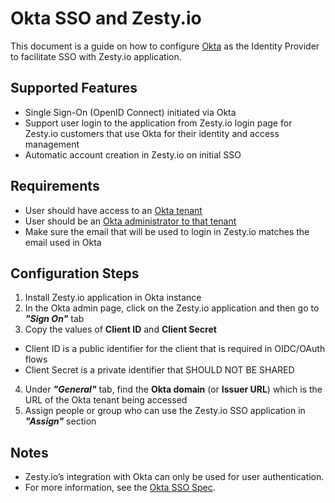 # Okta SSO and Zesty.io

This document is a guide on how to configure [Okta](https://help.okta.com/en-us/Content/Topics/Apps/apps-about-sso.htm#:~:text=The%20Okta%20app%20integrations%20in,without%20re%2Dentering%20their%20credentials.) as the Identity Provider to facilitate SSO with Zesty.io application.

## Supported Features

* Single Sign-On (OpenID Connect) initiated via Okta
* Support user login to the application from Zesty.io login page for Zesty.io customers that use Okta for their identity and access management
* Automatic account creation in Zesty.io on initial SSO

## Requirements

* User should have access to an [Okta tenant](https://developer.okta.com/docs/guides/oin-oidc-multi-tenancy/main/#tenants-in-okta)
* User should be an [Okta administrator to that tenant](https://help.okta.com/en-us/Content/Topics/Security/Administrators.htm)
* Make sure the email that will be used to login in Zesty.io matches the email used in Okta

## Configuration Steps

1. Install Zesty.io application in Okta instance
2. In the Okta admin page, click on the Zesty.io application and then go to ***"Sign On"*** tab
3. Copy the values of **Client ID** and **Client Secret**
* Client ID is a public identifier for the client that is required in OIDC/OAuth flows
* Client Secret is a private identifier that SHOULD NOT BE SHARED
4. Under ***"General"*** tab, find the **Okta domain** (or **Issuer URL**) which is the URL of the Okta tenant being accessed
5. Assign people or group who can use the Zesty.io SSO application in ***"Assign"*** section

## Notes

* Zesty.io’s integration with Okta can only be used for user authentication. 
* For more information, see the [Okta SSO Spec](https://docs.google.com/document/d/1F_my2NdL3mkdsGio0d3qKB6PBncsfNVYfCNDJ-KoIDA/edit).